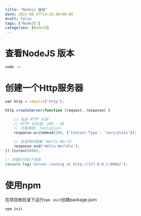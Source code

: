 ```yaml
---
title: "Nodejs 基础"
date: 2022-08-27T14:18:48+08:00
draft: false
tags: ["NodeJS"]
categories: [NodeJS]
---
```


# 查看NodeJS 版本

```bash
node -v
```
# 创建一个Http服务器

```js
var http = require('http');

http.createServer(function (request, response) {

    // 发送 HTTP 头部 
    // HTTP 状态值: 200 : OK
    // 内容类型: text/plain
    response.writeHead(200, {'Content-Type': 'text/plain'});

    // 发送响应数据 "Hello World"
    response.end('Hello World\n');
}).listen(8888);

// 终端打印如下信息
console.log('Server running at http://127.0.0.1:8888/');
```

# 使用npm

在项目根目录下运行`npm init`创建package.json
```bash
npm init
```

